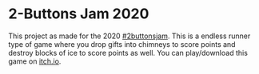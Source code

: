 # 2-Buttons Jam 2020
This project as made for the 2020 [#2buttonsjam](https://itch.io/jam/2-buttons-jam-2020). This is a endless runner type of game where you drop gifts into chimneys to score points and destroy blocks of ice to score points as well. You can play/download this game on [itch.io](https://spectregames.itch.io/santas-delivery-mission).
